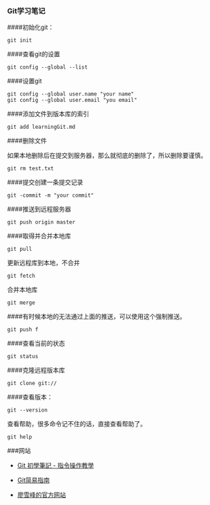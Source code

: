 ### Git学习笔记

####初始化git：

```
git init
```
####查看git的设置

```
git config --global --list
```

####设置git

```
git config --global user.name "your name"
git config --global user.email "you email"
```

####添加文件到版本库的索引

```
git add learningGit.md
```

####删除文件

如果本地删除后在提交到服务器，那么就彻底的删除了，所以删除要谨慎。

```
git rm test.txt
```

####提交创建一条提交记录

```
git -commit -m "your commit"
```

####推送到远程服务器

```
git push origin master
```

####取得并合并本地库

```
git pull
```

更新远程库到本地，不合并

```
git fetch
```

合并本地库

```
git merge
```

####有时候本地的无法通过上面的推送，可以使用这个强制推送。

```
git push f
```

####查看当前的状态

```
git status
```

####克隆远程版本库

```
git clone git://
```

####查看版本：

```
git --version
```
查看帮助，很多命令记不住的话，直接查看帮助了。

```
git help
```

###网站


* [Git 初學筆記 - 指令操作教學](http://blog.longwin.com.tw/2009/05/git-learn-initial-command-2009/)

* [Git简易指南](http://www.bootcss.com/p/git-guide/)

* [廖雪峰的官方网站](http://www.liaoxuefeng.com/)